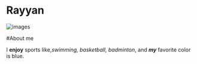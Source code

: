 # Rayyan
![images](https://user-images.githubusercontent.com/97945956/149910260-9b095896-b2de-4981-8567-4161b2f3d266.jpg)

#About me

I __enjoy__ sports like,_swimming, basketball, badminton_, and ___my___ favorite color is blue.
